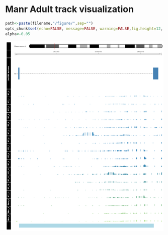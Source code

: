 Manr Adult track visualization 
========================================================


```r
path<-paste(filename,"/figure/",sep="")
opts_chunk$set(echo=FALSE, message=FALSE, warning=FALSE,fig.height=12, fig.width=10,fig.path=path,dev=c('png', 'pdf'))
alpha<-0.05 
```





![plot of chunk strain_track_vis](Manr_vs_WT_Adult/figure/strain_track_vis.png) 

